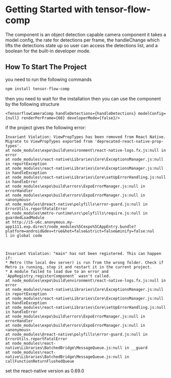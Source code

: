 # Getting Started with tensor-flow-comp

The component is an object detection capable camera component
it takes a model config, the rate for detections per frame,
the handleChange which lifts the detections state up so user can access the detections list,
and a boolean for the built-in developer mode.



## How To Start The Project
you need to run the following commands
```sh
npm install tensor-flow-comp
```
then you need to wait for the installation
then you can use the component by the following structure
```
<TensorflowCameraComp handleDetections={handleDetections} modelConfig={null} renderPerFrame={60} developerMode={false}/>
```
if the project gives the following error:
```
Invariant Violation: ViewPropTypes has been removed from React Native. Migrate to ViewPropTypes exported from 'deprecated-react-native-prop-types'.
at node_modules\expo\build\environment\react-native-logs.fx.js:null in error
at node_modules\react-native\Libraries\Core\ExceptionsManager.js:null in reportException
at node_modules\react-native\Libraries\Core\ExceptionsManager.js:null in handleException
at node_modules\react-native\Libraries\Core\setUpErrorHandling.js:null in handleError
at node_modules\expo\build\errors\ExpoErrorManager.js:null in errorHandler
at node_modules\expo\build\errors\ExpoErrorManager.js:null in <anonymous>
at node_modules\@react-native\polyfills\error-guard.js:null in ErrorUtils.reportFatalError
at node_modules\metro-runtime\src\polyfills\require.js:null in guardedLoadModule
at http://i5-u6c.anonymous.my-app1111.exp.direct/node_modules%5Cexpo%5CAppEntry.bundle?platform=android&dev=true&hot=false&strict=false&minify=false:nul
l in global code



Invariant Violation: "main" has not been registered. This can happen if:
* Metro (the local dev server) is run from the wrong folder. Check if Metro is running, stop it and restart it in the current project.
* A module failed to load due to an error and `AppRegistry.registerComponent` wasn't called.
at node_modules\expo\build\environment\react-native-logs.fx.js:null in error
at node_modules\react-native\Libraries\Core\ExceptionsManager.js:null in reportException
at node_modules\react-native\Libraries\Core\ExceptionsManager.js:null in handleException
at node_modules\react-native\Libraries\Core\setUpErrorHandling.js:null in handleError
at node_modules\expo\build\errors\ExpoErrorManager.js:null in errorHandler
at node_modules\expo\build\errors\ExpoErrorManager.js:null in <anonymous>
at node_modules\@react-native\polyfills\error-guard.js:null in ErrorUtils.reportFatalError
at node_modules\react-native\Libraries\BatchedBridge\MessageQueue.js:null in __guard
at node_modules\react-native\Libraries\BatchedBridge\MessageQueue.js:null in callFunctionReturnFlushedQueue
```

set the react-native version as 0.69.0
